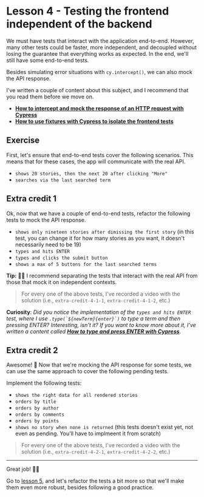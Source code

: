 # Lesson 4 - Testing the frontend independent of the backend

We must have tests that interact with the application end-to-end. However, many other tests could be faster, more independent, and decoupled without losing the guarantee that everything works as expected. In the end, we'll still have some end-to-end tests.

Besides simulating error situations with `cy.intercept()`, we can also mock the API response.

I've written a couple of content about this subject, and I recommend that you read them before we move on.

* [**How to intercept and mock the response of an HTTP request with Cypress**](https://dev.to/walmyrlimaesilv/how-to-intercept-and-mock-the-response-of-an-http-request-with-cypress-4lc5)
* [**How to use fixtures with Cypress to isolate the frontend tests**](https://dev.to/walmyrlimaesilv/how-to-use-fixtures-with-cypress-to-isolate-the-frontend-tests-2hhl)

## Exercise

First, let's ensure that end-to-end tests cover the following scenarios. This means that for these cases, the app will communicate with the real API.

* `shows 20 stories, then the next 20 after clicking "More"`
* `searches via the last searched term`

## Extra credit 1

Ok, now that we have a couple of end-to-end tests, refactor the following tests to mock the API response.

* `shows only nineteen stories after dimissing the first story` (in this test, you can change it for how many stories as you want, it doesn't necessarily need to be 19)
* `types and hits ENTER`
* `types and clicks the submit button`
* `shows a max of 5 buttons for the last searched terms`

**Tip:** 🧙‍♂️ I recommend separating the tests that interact with the real API from those that mock it on independent contexts.

> For every one of the above tests, I've recorded a video with the solution (i.e., `extra-credit-4-1-1`, `extra-credit-4-1-2`, etc.)

**Curiosity**: _Did you notice the implementation of the `types and hits ENTER` test, where I use ``.type(`${newTerm}{enter}`)`` to type a term and then pressing ENTER? Interesting, isn't it? If you want to know more about it, I've written a content called [**How to type and press ENTER with Cypress**](https://dev.to/walmyrlimaesilv/how-to-type-and-press-enter-with-cypress-2fl3)_.

## Extra credit 2

Awesome! 🎊 Now that we're mocking the API response for some tests, we can use the same approach to cover the following pending tests.

Implement the following tests:

* `shows the right data for all rendered stories`
* `orders by title`
* `orders by author`
* `orders by comments`
* `orders by points`
* `shows no story when none is returned` (this tests doesn't exist yet, not even as pending. You'll have to implmeent it from scratch)

> For every one of the above tests, I've recorded a video with the solution (i.e., `extra-credit-4-2-1`, `extra-credit-4-2-2`, etc.)

___

Great job! 👏🏽

Go to [lesson 5](./5.md), and let's refactor the tests a bit more so that we'll make them even more robust, besides following a good practice.
